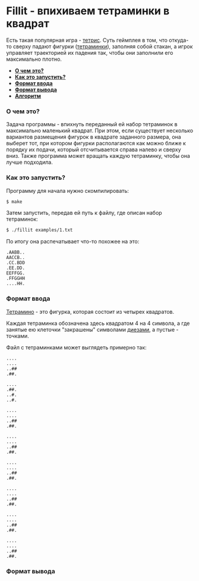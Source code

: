 # Fillit - впихиваем тетраминки в квадрат

Есть такая популярная игра - [тетрис](https://en.wikipedia.org/wiki/Tetris). Суть геймплея в том, что откуда-то сверху падают фигурки ([тетраминки](https://en.wikipedia.org/wiki/Tetromino)), заполняя собой стакан, а игрок управляет траекторией их падения так, чтобы они заполнили его максимально плотно.

- [**О чем это?**](#о-чем-это)
- [**Как это запустить?**](#как-это-запустить)
- [**Формат ввода**](#формат-ввода)
- [**Формат вывода**](#формат-вывода)
- [**Алгоритм**](#алгоритм)


### О чем это?

Задача программы - впихнуть переданный ей набор тетраминок в максимально маленький квадрат. При этом, если существует несколько вариантов размещения фигурок в квадрате заданного размера, она выберет тот, при котором фигурки располагаются как можно ближе к порядку их подачи, который отсчитывается справа налево и сверху вниз. Также программа может вращать каждую тетраминку, чтобы она лучше подходила.


### Как это запустить?

Программу для начала нужно скомпилировать:

```bash
$ make
```

Затем запустить, передав ей путь к файлу, где описан набор тетраминок:

```bash
$ ./fillit examples/1.txt
```

По итогу она распечатывает что-то похожее на это:

```
.AABB..
AACCB..
.CC.BDD
.EE.DD.
EEFFGG.
.FFGGHH
....HH.
```

### Формат ввода

[Тетрамино](https://en.wikipedia.org/wiki/Tetromino) - это фигурка, которая состоит из четырех квадратов.

Каждая тетраминка обозначена здесь квадратом 4 на 4 символа, а где занятые ею клеточки "закрашены" символами [диезами](https://ru.wikipedia.org/wiki/%D0%97%D0%BD%D0%B0%D0%BA_%D1%80%D0%B5%D1%88%D1%91%D1%82%D0%BA%D0%B8), а пустые - точками.

Файл с тетраминками может выглядеть примерно так:

```
....
....
..##
.##.

....
.##.
..#.
..#.

....
....
..##
.##.

....
....
..##
.##.

....
....
..##
.##.

....
....
..##
.##.

....
....
..##
.##.

....
....
..##
.##.
```

### Формат вывода
